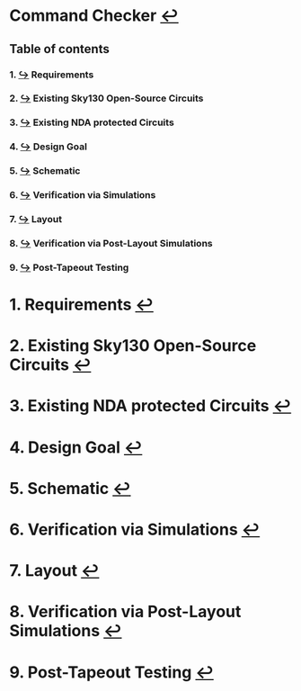 # Command Checker [↩](documentation.md)
## Table of contents
### 1. [↪](#1-requirements-) Requirements
### 2. [↪](#2-existing-sky130-open-source-circuits-) Existing Sky130 Open-Source Circuits
### 3. [↪](#3-existing-nda-protected-circuits-) Existing NDA protected Circuits
### 4. [↪](#4-design-goal-) Design Goal
### 5. [↪](#5-schematic-) Schematic
### 6. [↪](#6-verification-via-simulations-) Verification via Simulations
### 7. [↪](#7-layout-) Layout
### 8. [↪](#8-verification-via-post-layout-simulations-) Verification via Post-Layout Simulations
### 9. [↪](#9-post-tapeout-testing-) Post-Tapeout Testing

# 1. Requirements [↩](#table-of-contents)

# 2. Existing Sky130 Open-Source Circuits [↩](#table-of-contents)

# 3. Existing NDA protected Circuits [↩](#table-of-contents)

# 4. Design Goal [↩](#table-of-contents)

# 5. Schematic [↩](#table-of-contents)

# 6. Verification via Simulations [↩](#table-of-contents)

# 7. Layout [↩](#table-of-contents)

# 8. Verification via Post-Layout Simulations [↩](#table-of-contents)

# 9. Post-Tapeout Testing [↩](#table-of-contents)

